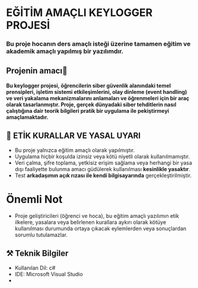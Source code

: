 # EĞİTİM AMAÇLI KEYLOGGER PROJESİ
### Bu proje hocanın ders amaçlı isteği üzerine tamamen **eğitim ve akademik** amaçlı yapılmış bir yazılımdır.
## Projenin amacı🎯
#### Bu keylogger projesi, öğrencilerin siber güvenlik alanındaki temel prensipleri, işletim sistemi etkileşimlerini, olay dinleme (event handling) ve veri yakalama mekanizmalarını **anlamaları ve öğrenmeleri** için bir araç olarak tasarlanmıştır. Proje, gerçek dünyadaki siber tehditlerin nasıl çalıştığına dair teorik bilgileri pratik bir uygulama ile pekiştirmeyi amaçlamaktadır.
## 📣 ETİK KURALLAR VE YASAL UYARI
* Bu proje yalnızca eğitim amaçlı olarak yapılmıştır.
* Uygulama hiçbir koşulda izinsiz veya kötü niyetli olarak kullanılmamıştır.
* Veri çalma, şifre toplama, yetkisiz erişim sağlama veya herhangi bir yasa dışı faaliyette bulunma amacı güdülerek kullanılması **kesinlikle yasaktır**.
* Test **arkadaşımın açık rızası ile kendi bilgisayarında** gerçekleştirilmiştir.
# **Önemli Not**
* Proje geliştiricileri (öğrenci ve hoca), bu eğitim amaçlı yazılımın etik ilkelere, yasalara veya belirlenen kurallara aykırı olarak kötüye kullanılması durumunda ortaya çıkacak eylemlerden veya sonuçlardan  sorumlu tutulamazlar.
## ⚒️ Teknik Bilgiler
* Kullanılan Dil: c#
* IDE: Microsoft Visual Studio
* 

